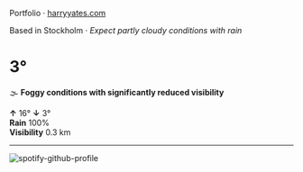 Portfolio · [harryyates.com](https://harryyates.com)

<!-- WEATHER_START -->
Based in Stockholm · *Expect partly cloudy conditions with rain*

# 3°
🌫️ **Foggy conditions with significantly reduced visibility**

**↑** 16° **↓** 3°  
**Rain** 100%  
**Visibility** 0.3 km

---
<!-- WEATHER_END -->

<p align="left">
  <a>
    <img src="https://spotify-github-profile.kittinanx.com/api/view?uid=bigbello&cover_image=true&theme=natemoo-re&show_offline=true&background_color=121212&interchange=false&bar_color=53b14f&bar_color_cover=false" alt="spotify-github-profile">
  </a>
</p>
